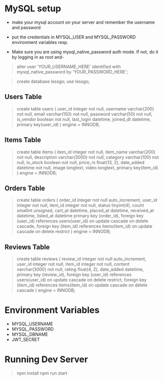 # MySQL setup
- make your mysql account on your server and remember the username and password
- put the credentials in MYSQL_USER and MYSQL_PASSWORD environment variables resp.


- Make sure you are using mysql_native_password auth mode. If not, do it by logging in as root and-
> alter user 'YOUR_USERNAME_HERE' identified with mysql_native_password by 'YOUR_PASSWORD_HERE';


> create database lessgo;
> use lessgo;


## Users Table

> create table users (
>    user_id integer not null,
>    username varchar(200) not null,
>    email varchar(150) not null,
>    password varchar(50) not null,
>    is_vendor boolean not null,
>    last_login datetime,
>    joined_dt datetime,
>    primary key(user_id)
>)
> engine = INNODB;

## Items Table

> create table items (
>    item_id integer not null,
>    item_name varchar(200) not null,
>    description varchar(3000) not null,
>    category varchar(100) not null,
>    in_stock boolean not null,
>    price_rs float(13, 2),
>    date_added datetime not null,
>    image longtext,
>    video longtext,
>    primary key(item_id)
>)
> engine = INNODB;

## Orders Table

> create table orders (
>    order_id integer not null auto_increment,
>    user_id integer not null,
>    item_id integer not null,
>    status tinyint(4),
>    count smallint unsigned,
>    cart_at datetime,
>    placed_at datetime,
>    received_at datetime,
>    listed_at datetime
>    primary key (order_id),
>    foreign key (user_id) references users(user_id) on update cascade on delete cascade,
>    foreign key (item_id) references items(item_id) on update cascade on delete restrict
>)
> engine = INNODB;

## Reviews Table

> create table reviews (
>    review_id integer not null auto_increment,
>    user_id integer not null,
>    item_id integer not null,
>    content varchar(3000) not null,
>    rating float(4, 2),
>    date_added datetime,
>    primary key (review_id),
>    foreign key (user_id) references users(user_id) on update cascade on delete restrict,
>    foreign key (item_id) references items(item_id) on update cascade on delete cascade
>)
> engine = INNODB;


# Environment Variables
- MYSQL_USERNAME
- MYSQL_PASSWORD
- MYSQL_DBNAME
- JWT_SECRET

# Running Dev Server
> npm install
> npm run start